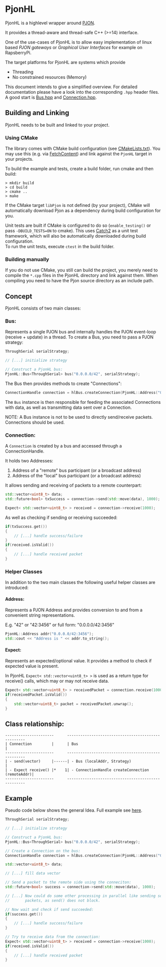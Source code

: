 # PjonHL
PjonHL is a highlevel wrapper around [PJON](https://github.com/gioblu/PJON).

It provides a thread-aware and thread-safe C++ (>=14) interface. 

One of the use-cases of PjonHL is to allow easy implementation of linux based
_PJON gateways_ or _Graphical User Interfaces_ for example on RapsberryPi.

The target platforms for PjonHL are systems which provide
- Threading
- No constrained resources (Memory)

This document intends to give a simplified overview. For detailed documentation
please have a look into the corresponding `.hpp` header files. A good start is
[Bus.hpp](./Bus.hpp) and [Connection.hpp](./Connection.hpp).

## Building and Linking
PjonHL needs to be built and linked to your project.

### Using CMake
The library comes with CMake build configuration (see [CMakeLists.txt](./CMakeLists.txt)).
You may use this (e.g. via
[FetchContent](https://cmake.org/cmake/help/latest/module/FetchContent.html))
and link against the `PjonHL` target in your projects.

To build the example and tests, create a build folder, run cmake and then build:
```
> mkdir build
> cd build
> cmake ..
> make
```

If the CMake target `libPjon` is not defined (by your project), CMake will
automatically download Pjon as a dependency during build configuration for you.

Unit tests are built if CMake is configured to do so (`enable_testing()` or
pass `-DBUILD_TESTS=ON` to cmake).
This uses [Catch2](https://github.com/catchorg/Catch2) as a unit test framework,
which will also be automatically downloaded during build configuration.  
To run the unit tests, execute `ctest` in the build folder.

### Building manually
If you do not use CMake, you still can build the project, you merely need to
compile the `*.cpp` files in the PjonHL directory and link against them. When
compiling you need to have the Pjon source directory as an include path.

## Concept
PjonHL consists of two main classes:

### Bus:
Represents a single PJON bus and internally handles the PJON event-loop
(receive + update) in a thread. To create a Bus, you need to pass a PJON strategy:

```C++
ThroughSerial serialStrategy;

// [...] initialize strategy

// Construct a PjonHL bus:
PjonHL::Bus<ThroughSerial> bus("0.0.0.0/42", serialStrategy);
```

The Bus then provides methods to create "Connections":

```C++
ConnectionHandle connection = hlBus.createConnection(PjonHL::Address("0.0.0.0/53"));
```

The `Bus` instance is then responsible for feeding the associated Connections
with data, as well as transmitting data sent over a Connection.

NOTE: A Bus instance is not to be used to directly send/receive packets. Connections should be used.

### Connection:
A `Connection` is created by a bus and accessed through a ConnectionHandle.

It holds two Addresses:
   1. Address of a "remote" bus participant (or a broadcast address)
   2. Address of the "local" bus participant (or a broadcast address)

It allows sending and receiving of packets to a remote counterpart:
```C++
std::vector<uint8_t> data;
std::future<bool> txSuccess = connection->send(std::move(data), 1000);

Expect< std::vector<uint8_t> > received = connection->receive(1000);
```

As well as checking if sending or receiving succeeded:
```C++
if(txSuccess.get())
{
    // [...] handle success/failure
}
if(received.isValid())
{
    // [...] handle received packet
}

```

### Helper Classes
In addition to the two main classes the following useful helper classes are
introduced:

#### Address:
Represents a PJON Address and provides conversion to and from a convenient
string representations.

E.g. "42" or "42:3456" or full form: "0.0.0.0/42:3456"
```C++
PjonHL::Address addr("0.0.0.0/42:3456");
std::cout << "Address is " << addr.to_string();
```

#### Expect:
Represents an expected/optional value.
It provides a method to check if expected value is present.

In PjonHL `Expect< std::vector<uint8_t> >` is used as a return type for
receive() calls, which may or may not receive data.
```C++
Expect< std::vector<uint8_t> > receivedPacket = connection.receive(1000);
if(receivedPacket.isValid())
{
    std::vector<uint8_t> packet = receivedPacket.unwrap();
}
```

## Class relationship:
```
----------------------      ---------------------------------------------------
| Connection         |      | Bus                                             |
----------------------      ---------------------------------------------------
| - send(vector)     |------| - Bus (localAddr, Strategy)                     |
| - Expect receive() |*    1| - ConnectionHandle createConnection (remoteAddr)|
----------------------      ---------------------------------------------------
```

## Example
Pseudo code below shows the general Idea.
Full example see [here](./examples/throughSerialTxRx.cpp).
```C++
ThroughSerial serialStrategy;

// [...] initialize strategy

// Construct a PjonHL bus:
PjonHL::Bus<ThroughSerial> bus("0.0.0.0/42", serialStrategy);

// Create a Connection on the bus:
ConnectionHandle connection = hlBus.createConnection(PjonHL::Address("0.0.0.0/53"));

std::vector<uint8_t> data;

// [...] fill data vector

// Send a packet to the remote side using the conneciton:
std::future<bool> success = connection->send(std::move(data), 1000);

// [...] Now could do some other processing in parallel like sending some other
//       packets, as send() does not block.

// Now wait and check if send succeeded:
if(success.get())
{
    // [...] handle success/failure
}

// Try to receive data from the connection:
Expect< std::vector<uint8_t> > received = connection->receive(1000);
if(received.isValid())
{
    // [...] handle received packet
}

```
